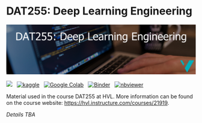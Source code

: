 # DAT255: Deep Learning Engineering

![](assets/DAT255-logo.png)

<p>

[<img src="https://deepnote.com/buttons/launch-in-deepnote-small.svg">](https://deepnote.com/launch?url=https%3A%2F%2Fgithub.com%2Fhvl-ml%2Fdat255) &nbsp; [![kaggle](https://camo.githubusercontent.com/a08ca511178e691ace596a95d334f73cf4ce06e83a5c4a5169b8bb68cac27bef/68747470733a2f2f6b6167676c652e636f6d2f7374617469632f696d616765732f6f70656e2d696e2d6b6167676c652e737667)](https://www.kaggle.com/alexanderlundervold/code) &nbsp;  [![Google Colab](https://colab.research.google.com/assets/colab-badge.svg)](https://colab.research.google.com/github/HVL-ML/DAT255/blob/main/) &nbsp; [![Binder](https://mybinder.org/badge_logo.svg)](https://mybinder.org/v2/gh/HVL-ML/DAT255/HEAD) &nbsp; [![nbviewer](https://raw.githubusercontent.com/jupyter/design/master/logos/Badges/nbviewer_badge.svg)](https://nbviewer.org/github/HVL-ML/DAT255/tree/main/)
</p>

Material used in the course DAT255 at HVL. More information can be found on the course website: https://hvl.instructure.com/courses/21919. 

_Details TBA_